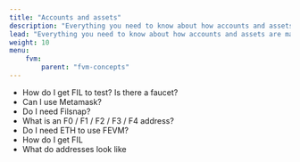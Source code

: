 ```yaml
---
title: "Accounts and assets"
description: "Everything you need to know about how accounts and assets are managed within the FVM. A lot of this information is idential to how accounts and assets are managed within the Filecoin network as a whole, however there are some nuances."
lead: "Everything you need to know about how accounts and assets are managed within the FVM. A lot of this information is idential to how accounts and assets are managed within the Filecoin network as a whole, however there are some nuances."
weight: 10
menu:
    fvm:
        parent: "fvm-concepts"
---
```


- How do I get FIL to test? Is there a faucet?
- Can I use Metamask?
- Do I need Filsnap?
- What is an F0 / F1 / F2 / F3 / F4 address?
- Do I need ETH to use FEVM?
- How do I get FIL
- What do addresses look like
